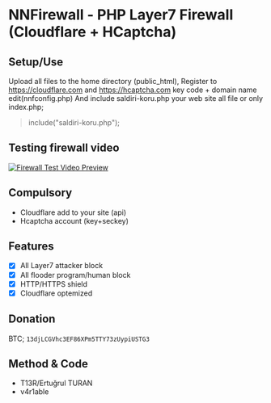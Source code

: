 NNFirewall - PHP Layer7 Firewall (Cloudflare + HCaptcha)
=========

<h2>Setup/Use</h2>

Upload all files to the home directory (public_html),
Register to https://cloudflare.com and https://hcaptcha.com key code + domain name edit(nnfconfig.php)
And include saldiri-koru.php your web site all file or only index.php;

> include("saldiri-koru.php");

Testing firewall video
---
[![Firewall Test Video Preview](http://img.youtube.com/vi/0wSH9jhQyC4/0.jpg)](http://www.youtube.com/watch?v=0wSH9jhQyC4)

Compulsory
---
* Cloudflare add to your site (api)
* Hcaptcha account (key+seckey)

Features
---
- [x] All Layer7 attacker block
- [x] All flooder program/human block
- [x] HTTP/HTTPS shield
- [x] Cloudflare optemized

Donation
---
BTC; `13djLCGVhc3EF86XPm5TTY73zUypiUSTG3`

Method & Code
---
* T13R/Ertuğrul TURAN
* v4r1able
